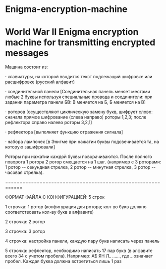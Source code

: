 # Enigma-encryption-machine
World War II Enigma encryption machine for transmitting encrypted messages
============================================================

Машина состоит из:

· клавиатуры, на которой вводится текст подлежащий шифровке или расшифровке (русский алфавит)

· соединительной панели [Соединительная панель меняет местами любые 2 буквы используя специальные провода и соединители: при задании параметра панели БВ: В меняется на Б, Б меняется на В]

· роторов [осуществляют циклическую замену букв, шифрует слово: сначала прямое шифрование (слева направо) роторы 1,2,3; после рефлектора справо налево роторы 3,2,1]

· рефлектора [выполняет функцию отражения сигнала]

· набора лампочек [в Энигме при нажатии буквы подсвечивается та, на которую зашифровали]



Роторы при нажатии каждой буквы поворачиваются. После полного поворота 1 ротора 2 ротор смещается на 1 шаг. (например с 3 роторами: 1 ротор -- секундная стрелка, 2 ротор -- минутная стрелка, 3 ротор -- часовая стрелка).


============================================================

ФОРМАТ ФАЙЛА С КОНФИГУРАЦИЕЙ: 5 строк

1 строчка: 1 ротор (конфигурация для ротора; кол-во букв должно соответствовать кол-ву букв в алфавите)

2 строчка: 2 ротор

3 строчка: 3 ротор

4 строчка: настройка панели, каждую пару букв написать через панель

5 строчка: рефлектор, необходимо написать 17 пар букв (в алфавите всего 34 с учетом пробела). Например: АБ ЯН Л_ ......, где _ означает пробел. Каждая буква должна встретиться лишь 1 раз
